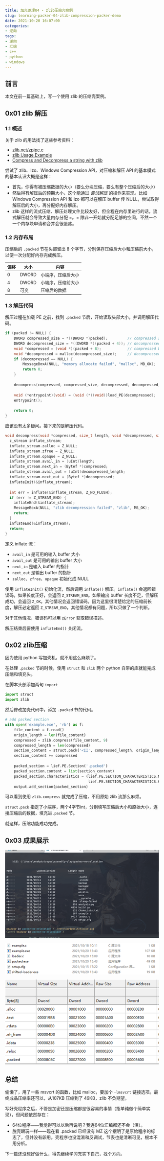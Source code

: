 ```yaml
---
title: 加壳原理04 - zlib压缩壳案例
slug: learning-packer-04-zlib-compression-packer-demo
date: 2021-10-20 16:07:00
categories:
- 逆向
tags:
- 逆向
- 汇编
- c++
- python
- windows
---
```


## 前言

本文在前一篇基础上，写一个使用 zlib 的压缩壳案例。

## 0x01 zlib 解压

### 1.1 概述

关于 zlib 的用法找了这些参考资料：

- [zlib.net/zpipe.c](https://zlib.net/zpipe.c)
- [zlib Usage Example](https://zlib.net/zlib_how.html)
- [Compress and Decompress a string with zlib](https://gist.github.com/arq5x/5315739)

尝试了 zlib、lzo、Windows Compression API，对压缩和解压 API 的基本模式的基本认识大概是这样：

- 首先，你得有被压缩数据的大小（要么分块压缩，要么有整个压缩后的大小）
- 然后得有解压后的预期大小，这个能通过 *尝试解压* 的操作来实现。比如 Windows Compression API 和 lzo 都可以在解压 buffer 传 NULL，尝试取得解压后的大小，再分配好内存解压。
- zlib 这样的流式压缩、解压处理文件比较友好，但全程在内存里进行的话，流式解压就会导致大量内存分配 =。= 除非一开始就分配足够的空间，不然一个一个内存块申请和合并会很蛋疼。

### 1.2 内存布局

压缩后的 `.packed` 节在头部留出 8 个字节，分别保存压缩后大小和压缩前大小，以便一次分配好内存完成解压。

| 偏移 | 大小  | 内容               |
| ---- | ----- | ------------------ |
| 0    | DWORD | 小端序，压缩后大小 |
| 4    | DWORD | 小端序，压缩前大小 |
| 8    | 可变  | 压缩后的数据       |

### 1.3 解压代码

解压过程在加载 PE 之前，找到 `.packed` 节后，开始读取头部大小，并调用解压代码。

```c
if (packed != NULL) {
    DWORD compressed_size = *((DWORD *)packed);         // compressed size little-endian
    DWORD decompressed_size = *((DWORD *)(packed + 4)); // decompressed size little-endian
    void *compressed = (void *)(packed + 8);            // compressed buffer
    void *decompressed = malloc(decompressed_size);     // decompressed buffer
    if (decompressed == NULL) {
        MessageBoxA(NULL, "memory allocate failed", "malloc", MB_OK);
        return 0;
    }

    decompress(compressed, compressed_size, decompressed, decompressed_size);

    void (*entrypoint)(void) = (void (*)(void))load_PE(decompressed);
    entrypoint();

    return 0;
}
```

应该没有太多疑问。接下来的是解压代码。

```c
void decompress(void *compressed, size_t length, void *decompressed, size_t decompressed_length) {
  z_stream inflate_stream;
  inflate_stream.zalloc = Z_NULL;
  inflate_stream.zfree = Z_NULL;
  inflate_stream.opaque = Z_NULL;
  inflate_stream.avail_in = (uInt)length;
  inflate_stream.next_in = (Bytef *)compressed;
  inflate_stream.avail_out = (uInt)decompressed_length;
  inflate_stream.next_out = (Bytef *)decompressed;
  inflateInit(&inflate_stream);

  int err = inflate(&inflate_stream, Z_NO_FLUSH);
  if (err != Z_STREAM_END) {
    inflateEnd(&inflate_stream);
    MessageBoxA(NULL, "zlib decompression failed", "zlib", MB_OK);
    return;
  }
  inflateEnd(&inflate_stream);
  return;
}
```

定义 inflate 流：

- `avail_in` 是可用的输入 buffer 大小
- `avail_out` 是可用的输出 buffer 大小
- `next_in` 是输入 buffer 的指针
- `next_out` 是输出 buffer 的指针
- `zalloc`、`zfree`、`opaque` 初始化成 NULL

使用 `inflateInit()` 初始化流，然后调用 `inflate()` 解压。`inflate()` 会返回错误码，如果长度正好，会返回 `Z_STREAM_END`。如果输出 buffer 长度不足，但解压成功，会返回 `Z_OK`。其他情况会返回错误码。因为这里很清楚给定的压缩前长度，解压必定返回 `Z_STREAM_END`，其他情况都有问题，所以只做了一个判断。

对于其他情况，错误码可以用 `zError` 获取错误描述。

解压结束后要使用 `inflateEnd()` 关闭流。

## 0x02 zlib压缩

因为使用 python 写加壳机，就不用这么麻烦了。

在处理 `.packed` 节的时候，使用 `struct` 和 `zlib` 两个 python 自带的库就能完成压缩和填充头。

在脚本头部添加两句 `import`

```python
import struct
import zlib
```

然后修改加壳代码中，添加 `.packed` 节的代码。

```python
# add packed section
with open('example.exe', 'rb') as f:
    file_content = f.read()
    origin_length = len(file_content)
    compressed = zlib.compress(file_content, 9)
    compressed_length = len(compressed)
    section_content = struct.pack('<II', compressed_length, origin_length)
    section_content += compressed

    packed_section = lief.PE.Section('.packed')
    packed_section.content = list(section_content)
    packed_section.characteristics = (lief.PE.SECTION_CHARACTERISTICS.MEM_READ |
                                      lief.PE.SECTION_CHARACTERISTICS.CNT_INITIALIZED_DATA)
    output.add_section(packed_section)
```

可以看到使用 `zlib.compress` 就完成了压缩，不用原始 zlib 流那么麻烦。

`struct.pack` 指定了小端序，两个4字节int，分别填写压缩后大小和原始大小，连接压缩后的数据，填充进`.packed` 节。

就这样，压缩功能成功完成。

## 0x03 成果展示

![compression-packer](compression-packer.gif)

![image-20211020154513713](image-20211020154513713.png)

![image-20211020154539546](image-20211020154539546.png)

## 总结

偷懒了，用了一些 msvcrt 的函数，比如 malloc，要加个 `-lmsvcrt` 链接选项。最终成品压缩率还可以，从107KB 压缩到了 49KB，zlib 不负期望。

写好壳程序之后，不管是加密还是压缩都是很容易的事情（指单纯做个简单实现），但问题依然存在：

- 64位程序——我觉得可以以后再说吧？我连64位汇编都还不会（泪）。
- 脱壳跟玩一样——现在看 .packed 已经没有 MZ 这个摆明了是原始程序的标志了，但并没有卵用。壳程序也没混淆和反调试，节表也是清晰可见，根本不用分析。

下一篇还没想好做什么，得先继续学习充实下自己，找个方向。